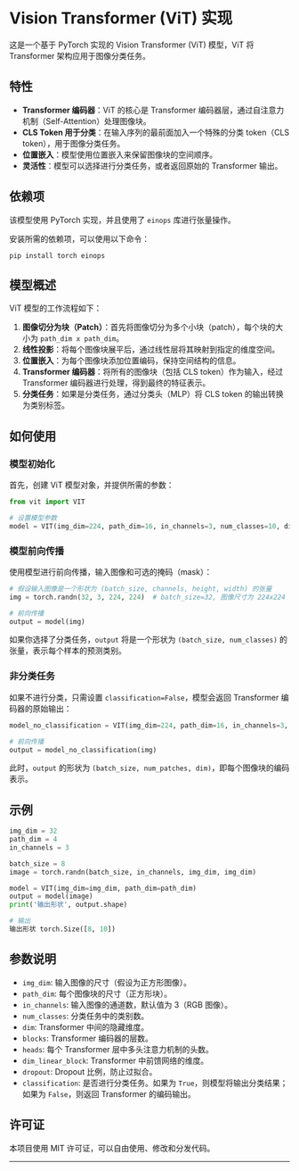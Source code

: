 # Vision Transformer (ViT) 实现

这是一个基于 PyTorch 实现的 Vision Transformer (ViT) 模型，ViT 将 Transformer 架构应用于图像分类任务。

## 特性

- **Transformer 编码器**：ViT 的核心是 Transformer 编码器层，通过自注意力机制（Self-Attention）处理图像块。
- **CLS Token 用于分类**：在输入序列的最前面加入一个特殊的分类 token（CLS token），用于图像分类任务。
- **位置嵌入**：模型使用位置嵌入来保留图像块的空间顺序。
- **灵活性**：模型可以选择进行分类任务，或者返回原始的 Transformer 输出。

## 依赖项

该模型使用 PyTorch 实现，并且使用了 `einops` 库进行张量操作。

安装所需的依赖项，可以使用以下命令：

```
pip install torch einops
```

## 模型概述

ViT 模型的工作流程如下：

1. **图像切分为块（Patch）**：首先将图像切分为多个小块（patch），每个块的大小为 `path_dim x path_dim`。
2. **线性投影**：将每个图像块展平后，通过线性层将其映射到指定的维度空间。
3. **位置嵌入**：为每个图像块添加位置编码，保持空间结构的信息。
4. **Transformer 编码器**：将所有的图像块（包括 CLS token）作为输入，经过 Transformer 编码器进行处理，得到最终的特征表示。
5. **分类任务**：如果是分类任务，通过分类头（MLP）将 CLS token 的输出转换为类别标签。

## 如何使用

### 模型初始化

首先，创建 ViT 模型对象，并提供所需的参数：

```python
from vit import VIT

# 设置模型参数
model = VIT(img_dim=224, path_dim=16, in_channels=3, num_classes=10, dim=512, blocks=6, heads=4, dim_linear_block=1024, dropout=0.1, classification=True)
```

### 模型前向传播

使用模型进行前向传播，输入图像和可选的掩码（mask）：

```python
# 假设输入图像是一个形状为 (batch_size, channels, height, width) 的张量
img = torch.randn(32, 3, 224, 224)  # batch_size=32, 图像尺寸为 224x224

# 前向传播
output = model(img)
```

如果你选择了分类任务，`output` 将是一个形状为 `(batch_size, num_classes)` 的张量，表示每个样本的预测类别。

### 非分类任务

如果不进行分类，只需设置 `classification=False`，模型会返回 Transformer 编码器的原始输出：

```python
model_no_classification = VIT(img_dim=224, path_dim=16, in_channels=3, num_classes=10, dim=512, blocks=6, heads=4, dim_linear_block=1024, dropout=0.1, classification=False)

# 前向传播
output = model_no_classification(img)
```

此时，`output` 的形状为 `(batch_size, num_patches, dim)`，即每个图像块的编码表示。

## 示例

```python
img_dim = 32
path_dim = 4
in_channels = 3

batch_size = 8
image = torch.randn(batch_size, in_channels, img_dim, img_dim)

model = VIT(img_dim=img_dim, path_dim=path_dim)
output = model(image)
print('输出形状', output.shape)

# 输出
输出形状 torch.Size([8, 10])
```

## 参数说明

- `img_dim`: 输入图像的尺寸（假设为正方形图像）。
- `path_dim`: 每个图像块的尺寸（正方形块）。
- `in_channels`: 输入图像的通道数，默认值为 3（RGB 图像）。
- `num_classes`: 分类任务中的类别数。
- `dim`: Transformer 中间的隐藏维度。
- `blocks`: Transformer 编码器的层数。
- `heads`: 每个 Transformer 层中多头注意力机制的头数。
- `dim_linear_block`: Transformer 中前馈网络的维度。
- `dropout`: Dropout 比例，防止过拟合。
- `classification`: 是否进行分类任务。如果为 `True`，则模型将输出分类结果；如果为 `False`，则返回 Transformer 的编码输出。

## 许可证

本项目使用 MIT 许可证，可以自由使用、修改和分发代码。

---
